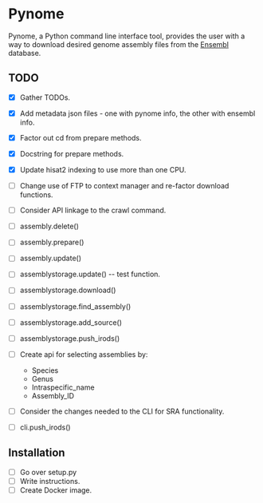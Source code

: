# Pynome

Pynome, a Python command line interface tool, provides the user with a way to
download desired genome assembly files from the
[Ensembl](https://www.ensembl.org/) database.


## TODO

- [x] Gather TODOs.
- [x] Add metadata json files - one with pynome info, the other with ensembl info.
- [x] Factor out cd from prepare methods.
- [x] Docstring for prepare methods.
- [x] Update hisat2 indexing to use more than one CPU.
- [ ] Change use of FTP to context manager and re-factor download functions.
- [ ] Consider API linkage to the crawl command.
- [ ] assembly.delete()
- [ ] assembly.prepare()
- [ ] assembly.update()
- [ ] assemblystorage.update() -- test function.
- [ ] assemblystorage.download()
- [ ] assemblystorage.find_assembly()
- [ ] assemblystorage.add_source()
- [ ] assemblystorage.push_irods()
- [ ] Create api for selecting assemblies by:
  + Species
  + Genus
  + Intraspecific_name
  + Assembly_ID
- [ ] Consider the changes needed to the CLI for SRA functionality.
- [ ] cli.push_irods()


## Installation

- [ ] Go over setup.py
- [ ] Write instructions.
- [ ] Create Docker image.
